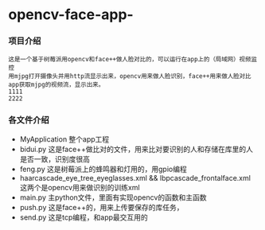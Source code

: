 # opencv-face-app-
### 项目介绍
	这是一个基于树莓派用opencv和face++做人脸对比的，可以运行在app上的（局域网）视频监控
	用mjpg打开摄像头并用http流显示出来，opencv用来做人脸识别，face++用来做人脸对比
	app获取mjpg的视频流，显示出来。
	1111
	2222
### 各文件介绍
*	MyApplication
		整个app工程
*	bidui.py
		这是face++做比对的文件，用来比对要识别的人和存储在库里的人是否一致，识别度很高
*	feng.py
		这是树莓派上的蜂鸣器和灯用的，用gpio编程
*	haarcascade_eye_tree_eyeglasses.xml && lbpcascade_frontalface.xml
		这两个是opencv用来做识别的训练xml
*	main.py
		主python文件，里面有实现opencv的函数和主函数
*	push.py
		这是face++的，用来上传要保存的库任务，
*	send.py
		这是tcp编程，和app最交互用的
